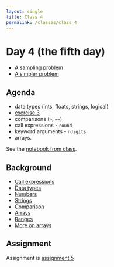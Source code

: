 ```yaml
---
layout: single
title: Class 4
permalink: /classes/class_4
---
```


# Day 4 (the fifth day)

* [A sampling problem](../chapters/02/sampling_problem)
* [A simpler problem](../chapters/02/three_girls)

## Agenda

* data types (ints, floats, strings, logical)
* [exercise 3](../exercises/exercise_3)
* comparisons (``>``, ``==``)
* call expressions - `round`
* keyword arguments - `ndigits`
* arrays.

See the [notebook from class](notebook_class_4.ipynb).

## Background

* [Call expressions](../chapters/02/Calls)
* [Data types](../chapters/03/data_types)
* [Numbers](../chapters/03/Numbers)
* [Strings](../chapters/03/Strings)
* [Comparison](../chapters/03/Comparison)
* [Arrays](../chapters/03/Arrays)
* [Ranges](../chapters/03/Ranges)
* [More on arrays](../chapters/03/More_on_Arrays)

## Assignment

Assignment is [assignment 5](../assignments/assignment_5)

